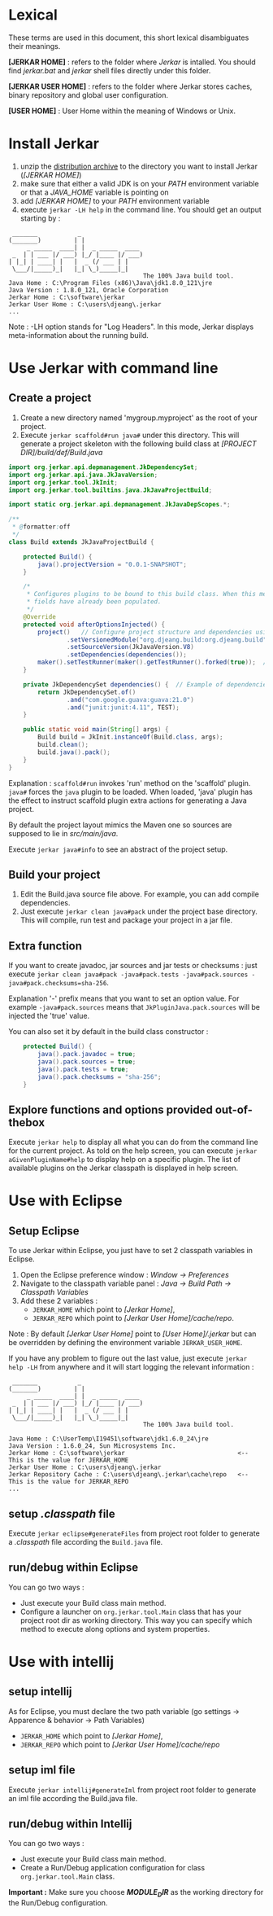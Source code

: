 # Lexical

These terms are used in this document, this short lexical disambiguates their meanings.

__[JERKAR HOME]__ : refers to the folder where _Jerkar_ is intalled. You should find _jerkar.bat_ and _jerkar_ shell files directly under this folder.

__[JERKAR USER HOME]__ : refers to the folder where Jerkar stores caches, binary repository and global user configuration.

__[USER HOME]__ : User Home within the meaning of Windows or Unix.


# Install Jerkar

1. unzip the [distribution archive](http://jerkar.github.io/binaries/jerkar-distrib.zip) to the directory you want to install Jerkar (_[JERKAR HOME]_)
2. make sure that either a valid JDK is on your _PATH_ environment variable or that a _JAVA_HOME_ variable is pointing on
3. add _[JERKAR HOME]_ to your _PATH_ environment variable
4. execute `jerkar -LH help` in the command line. You should get an output starting by : 

```
 _______           _
(_______)         | |
     _ _____  ____| |  _ _____  ____
 _  | | ___ |/ ___) |_/ |____ |/ ___)
| |_| | ____| |   |  _ (/ ___ | |
 \___/|_____)_|   |_| \_)_____|_|
                                     The 100% Java build tool.
Java Home : C:\Program Files (x86)\Java\jdk1.8.0_121\jre
Java Version : 1.8.0_121, Oracle Corporation
Jerkar Home : C:\software\jerkar                             
Jerkar User Home : C:\users\djeang\.jerkar
...
```

Note : -LH option stands for "Log Headers". In this mode, Jerkar displays meta-information about the running build.

# Use Jerkar with command line

## Create a project

1. Create a new directory named 'mygroup.myproject' as the root of your project.
2. Execute `jerkar scaffold#run java#` under this directory. 
This will generate a project skeleton with the following build class at _[PROJECT DIR]/build/def/Build.java_

```Java
import org.jerkar.api.depmanagement.JkDependencySet;
import org.jerkar.api.java.JkJavaVersion;
import org.jerkar.tool.JkInit;
import org.jerkar.tool.builtins.java.JkJavaProjectBuild;

import static org.jerkar.api.depmanagement.JkJavaDepScopes.*;

/**
 * @formatter:off
 */
class Build extends JkJavaProjectBuild {

    protected Build() {
        java().projectVersion = "0.0.1-SNAPSHOT";
    }

    /*
     * Configures plugins to be bound to this build class. When this method is called, build option
     * fields have already been populated.
     */
    @Override
    protected void afterOptionsInjected() {
        project()   // Configure project structure and dependencies using project() instance.
                .setVersionedModule("org.djeang.build:org.djeang.build", java().projectVersion)
                .setSourceVersion(JkJavaVersion.V8)
                .setDependencies(dependencies());
        maker().setTestRunner(maker().getTestRunner().forked(true));  // force tu run test in forked process
    }

    private JkDependencySet dependencies() {  // Example of dependencies.
        return JkDependencySet.of()
                .and("com.google.guava:guava:21.0")
                .and("junit:junit:4.11", TEST);
    }

    public static void main(String[] args) {
        Build build = JkInit.instanceOf(Build.class, args);
        build.clean();
        build.java().pack();
    }
}
```

Explanation : `scaffold#run` invokes 'run' method on the 'scaffold' plugin.  `java#` forces the `java` plugin to be loaded. When loaded, 
'java' plugin has the effect to instruct scaffold plugin extra actions for generating a Java project.

By default the project layout mimics the Maven one so sources are supposed to lie in _src/main/java_.

Execute `jerkar java#info` to see an abstract of the project setup. 

## Build your project

1. Edit the Build.java source file above. For example, you can add compile dependencies.
2. Just execute `jerkar clean java#pack` under the project base directory. This will compile, run test and package your project in a jar file.

## Extra function

If you want to create javadoc, jar sources and  jar tests or checksums : 
just execute `jerkar clean java#pack -java#pack.tests -java#pack.sources -java#pack.checksums=sha-256`.

Explanation  '-' prefix means that you want to set an option value. For example `-java#pack.sources` means that 
`JkPluginJava.pack.sources` will be injected the 'true' value.

You can also set it by default in the build class constructor :

```Java
    protected Build() {
        java().pack.javadoc = true;
        java().pack.sources = true;
        java().pack.tests = true;
        java().pack.checksums = "sha-256";
    }
```


## Explore functions and options provided out-of-thebox

Execute `jerkar help` to display all what you can do from the command line for the current project. As told on the help screen,
you can execute `jerkar aGivenPluginName#help` to display help on a specific plugin. 
The list of available plugins on the Jerkar classpath is displayed in help screen.

# Use with Eclipse

## Setup Eclipse 

To use Jerkar within Eclipse, you just have to set 2 classpath variables in Eclipse.

1. Open the Eclipse preference window : _Window -> Preferences_
2. Navigate to the classpath variable panel : _Java -> Build Path -> Classpath Variables_
3. Add these 2 variables :
    * `JERKAR_HOME` which point to _[Jerkar Home]_, 
    * `JERKAR_REPO` which point to _[Jerkar User Home]/cache/repo_.
    
Note : By default _[Jerkar User Home]_ point to _[User Home]/.jerkar_ but can be overridden by defining the environment 
variable `JERKAR_USER_HOME`. 
  
If you have any problem to figure out the last value, just execute `jerkar help -LH` from anywhere and it will start logging the relevant information :

```
 _______    	   _
(_______)         | |                
     _ _____  ____| |  _ _____  ____ 
 _  | | ___ |/ ___) |_/ |____ |/ ___)
| |_| | ____| |   |  _ (/ ___ | |    
 \___/|_____)_|   |_| \_)_____|_|
                                     The 100% Java build tool.

Java Home : C:\UserTemp\I19451\software\jdk1.6.0_24\jre
Java Version : 1.6.0_24, Sun Microsystems Inc.
Jerkar Home : C:\software\jerkar                               <-- This is the value for JERKAR_HOME
Jerkar User Home : C:\users\djeang\.jerkar
Jerkar Repository Cache : C:\users\djeang\.jerkar\cache\repo   <-- This is the value for JERKAR_REPO
...
```

## setup _.classpath_ file

Execute `jerkar eclipse#generateFiles` from project root folder to generate a _.classpath_ file 
according the `Build.java` file.

## run/debug within Eclipse

You can go two ways :
- Just execute your Build class main method.
- Configure a launcher on `org.jerkar.tool.Main` class that has your project root dir as working directory. This way you 
can specify which method to execute along options and system properties.


# Use with intellij

## setup intellij

As for Eclipse, you must declare the two path variable (go settings -> Apparence & behavior -> Path Variables)
 * `JERKAR_HOME` which point to _[Jerkar Home]_, 
 * `JERKAR_REPO` which point to _[Jerkar User Home]/cache/repo_

## setup iml file

Execute `jerkar intellij#generateIml` from project root folder to generate an iml file 
according the Build.java file.

## run/debug within Intellij

You can go two ways :
- Just execute your Build class main method.
- Create a Run/Debug application configuration for class `org.jerkar.tool.Main` class.

**Important :** Make sure you choose __$MODULE_DIR$__ as the working directory for the Run/Debug configuration.
